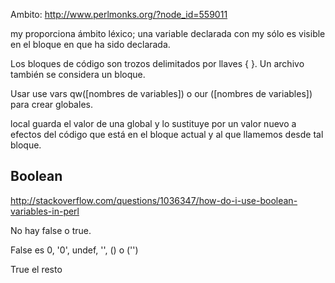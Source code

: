 Ambito: http://www.perlmonks.org/?node_id=559011

my proporciona ámbito léxico; una variable declarada con my sólo es visible en el bloque en que ha sido declarada.

Los bloques de código son trozos delimitados por llaves { }. Un archivo también se considera un bloque.

Usar use vars qw([nombres de variables]) o our ([nombres de variables]) para crear globales.

local guarda el valor de una global y lo sustituye por un valor nuevo a efectos del código que está en el bloque actual y al que llamemos desde tal bloque.



## Boolean ##
http://stackoverflow.com/questions/1036347/how-do-i-use-boolean-variables-in-perl

No hay false o true.

False es 0, '0', undef, '', () o ('')

True el resto
